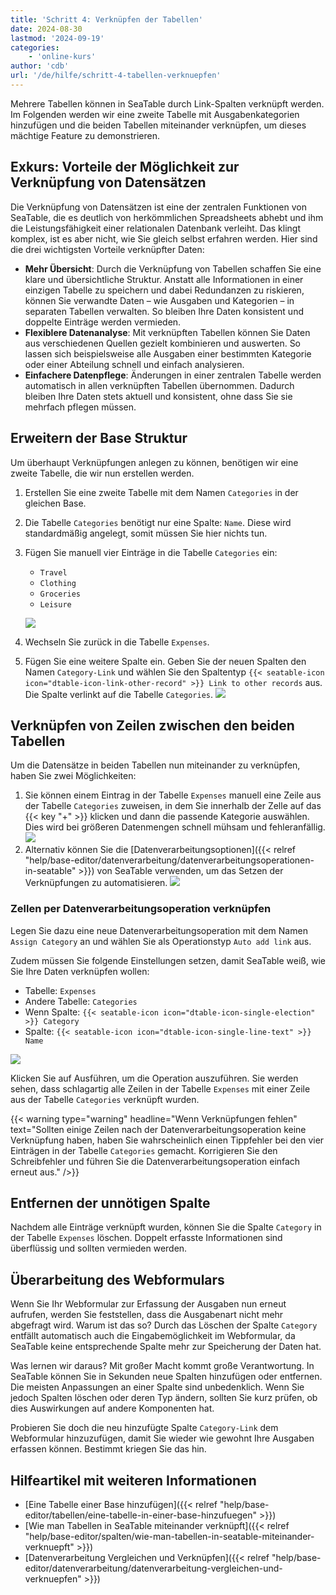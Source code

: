 ```yaml
---
title: 'Schritt 4: Verknüpfen der Tabellen'
date: 2024-08-30
lastmod: '2024-09-19'
categories:
    - 'online-kurs'
author: 'cdb'
url: '/de/hilfe/schritt-4-tabellen-verknuepfen'
---
```


Mehrere Tabellen können in SeaTable durch Link-Spalten verknüpft werden. Im Folgenden werden wir eine zweite Tabelle mit Ausgabenkategorien hinzufügen und die beiden Tabellen miteinander verknüpfen, um dieses mächtige Feature zu demonstrieren.

## Exkurs: Vorteile der Möglichkeit zur Verknüpfung von Datensätzen

Die Verknüpfung von Datensätzen ist eine der zentralen Funktionen von SeaTable, die es deutlich von herkömmlichen Spreadsheets abhebt und ihm die Leistungsfähigkeit einer relationalen Datenbank verleiht. Das klingt komplex, ist es aber nicht, wie Sie gleich selbst erfahren werden. Hier sind die drei wichtigsten Vorteile verknüpfter Daten:

- **Mehr Übersicht**: Durch die Verknüpfung von Tabellen schaffen Sie eine klare und übersichtliche Struktur. Anstatt alle Informationen in einer einzigen Tabelle zu speichern und dabei Redundanzen zu riskieren, können Sie verwandte Daten – wie Ausgaben und Kategorien – in separaten Tabellen verwalten. So bleiben Ihre Daten konsistent und doppelte Einträge werden vermieden.
- **Flexiblere Datenanalyse**: Mit verknüpften Tabellen können Sie Daten aus verschiedenen Quellen gezielt kombinieren und auswerten. So lassen sich beispielsweise alle Ausgaben einer bestimmten Kategorie oder einer Abteilung schnell und einfach analysieren.
- **Einfachere Datenpflege**: Änderungen in einer zentralen Tabelle werden automatisch in allen verknüpften Tabellen übernommen. Dadurch bleiben Ihre Daten stets aktuell und konsistent, ohne dass Sie sie mehrfach pflegen müssen.

## Erweitern der Base Struktur

Um überhaupt Verknüpfungen anlegen zu können, benötigen wir eine zweite Tabelle, die wir nun erstellen werden.

1. Erstellen Sie eine zweite Tabelle mit dem Namen `Categories` in der gleichen Base.
2. Die Tabelle `Categories` benötigt nur eine Spalte: `Name`. Diese wird standardmäßig angelegt, somit müssen Sie hier nichts tun.
3. Fügen Sie manuell vier Einträge in die Tabelle `Categories` ein:

    - `Travel`
    - `Clothing`
    - `Groceries`
    - `Leisure`

    ![](images/level1-categories.png)

4. Wechseln Sie zurück in die Tabelle `Expenses`.

5. Fügen Sie eine weitere Spalte ein. Geben Sie der neuen Spalten den Namen `Category-Link` und wählen Sie den Spaltentyp `{{< seatable-icon icon="dtable-icon-link-other-record" >}} Link to other records` aus. Die Spalte verlinkt auf die Tabelle `Categories`. ![](images/level1-create-link-column.png)

## Verknüpfen von Zeilen zwischen den beiden Tabellen

Um die Datensätze in beiden Tabellen nun miteinander zu verknüpfen, haben Sie zwei Möglichkeiten:

1. Sie können einem Eintrag in der Tabelle `Expenses` manuell eine Zeile aus der Tabelle `Categories` zuweisen, in dem Sie innerhalb der Zelle auf das {{< key "+" >}} klicken und dann die passende Kategorie auswählen. Dies wird bei größeren Datenmengen schnell mühsam und fehleranfällig. ![](images/level1-link-rows.png)
2. Alternativ können Sie die [Datenverarbeitungsoptionen]({{< relref "help/base-editor/datenverarbeitung/datenverarbeitungsoperationen-in-seatable" >}}) von SeaTable verwenden, um das Setzen der Verknüpfungen zu automatisieren. ![](images/level1-data-operation.png)

### Zellen per Datenverarbeitungsoperation verknüpfen

Legen Sie dazu eine neue Datenverarbeitungsoperation mit dem Namen `Assign Category` an und wählen Sie als Operationstyp `Auto add link` aus.

Zudem müssen Sie folgende Einstellungen setzen, damit SeaTable weiß, wie Sie Ihre Daten verknüpfen wollen:

- Tabelle: `Expenses`
- Andere Tabelle: `Categories`
- Wenn Spalte: `{{< seatable-icon icon="dtable-icon-single-election" >}} Category`
- Spalte: `{{< seatable-icon icon="dtable-icon-single-line-text" >}} Name`

![](images/level1-auto-add-link.png)

Klicken Sie auf Ausführen, um die Operation auszuführen. Sie werden sehen, dass schlagartig alle Zeilen in der Tabelle `Expenses` mit einer Zeile aus der Tabelle `Categories` verknüpft wurden.

{{< warning  type="warning" headline="Wenn Verknüpfungen fehlen"  text="Sollten einige Zeilen nach der Datenverarbeitungsoperation keine Verknüpfung haben, haben Sie wahrscheinlich einen Tippfehler bei den vier Einträgen in der Tabelle `Categories` gemacht. Korrigieren Sie den Schreibfehler und führen Sie die Datenverarbeitungsoperation einfach erneut aus." />}}

## Entfernen der unnötigen Spalte

Nachdem alle Einträge verknüpft wurden, können Sie die Spalte `Category` in der Tabelle `Expenses` löschen. Doppelt erfasste Informationen sind überflüssig und sollten vermieden werden.

## Überarbeitung des Webformulars

Wenn Sie Ihr Webformular zur Erfassung der Ausgaben nun erneut aufrufen, werden Sie feststellen, dass die Ausgabenart nicht mehr abgefragt wird. Warum ist das so? Durch das Löschen der Spalte `Category` entfällt automatisch auch die Eingabemöglichkeit im Webformular, da SeaTable keine entsprechende Spalte mehr zur Speicherung der Daten hat.

Was lernen wir daraus? Mit großer Macht kommt große Verantwortung. In SeaTable können Sie in Sekunden neue Spalten hinzufügen oder entfernen. Die meisten Anpassungen an einer Spalte sind unbedenklich. Wenn Sie jedoch Spalten löschen oder deren Typ ändern, sollten Sie kurz prüfen, ob dies Auswirkungen auf andere Komponenten hat.

Probieren Sie doch die neu hinzufügte Spalte `Category-Link` dem Webformular hinzuzufügen, damit Sie wieder wie gewohnt Ihre Ausgaben erfassen können. Bestimmt kriegen Sie das hin.

## Hilfeartikel mit weiteren Informationen

- [Eine Tabelle einer Base hinzufügen]({{< relref "help/base-editor/tabellen/eine-tabelle-in-einer-base-hinzufuegen" >}})
- [Wie man Tabellen in SeaTable miteinander verknüpft]({{< relref "help/base-editor/spalten/wie-man-tabellen-in-seatable-miteinander-verknuepft" >}})
- [Datenverarbeitung Vergleichen und Verknüpfen]({{< relref "help/base-editor/datenverarbeitung/datenverarbeitung-vergleichen-und-verknuepfen" >}})
